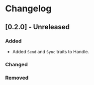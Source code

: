 # Changelog

## [0.2.0] - Unreleased

### Added

- Added `Send` and `Sync` traits to Handle.

### Changed

### Removed
